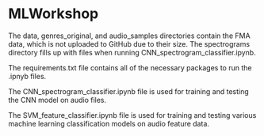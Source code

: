 # MLWorkshop

The data, genres_original, and audio_samples directories contain the FMA data, which is not uploaded to GitHub due to their size. The spectrograms directory fills up with files when running CNN_spectrogram_classifier.ipynb.

The requirements.txt file contains all of the necessary packages to run the .ipnyb files.

The CNN_spectrogram_classifier.ipynb file is used for training and testing the CNN model on audio files.

The SVM_feature_classifier.ipynb file is used for training and testing various machine learning classification models on audio feature data.

